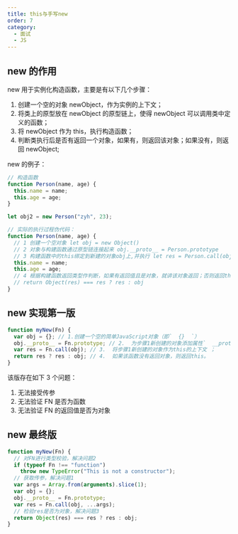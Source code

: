 ```yaml
---
title: this与手写new
order: 7
category:
  - 面试
  - JS
---
```


## new 的作用

new 用于实例化构造函数，主要是有以下几个步骤：

1. 创建一个空的对象 newObject，作为实例的上下文；
2. 将类上的原型放在 newObject 的原型链上，使得 newObject 可以调用类中定义的函数；
3. 将 newObject 作为 this，执行构造函数；
4. 判断类执行后是否有返回一个对象，如果有，则返回该对象；如果没有，则返回 newObject;

new 的例子：

```js
// 构造函数
function Person(name, age) {
  this.name = name;
  this.age = age;
}

let obj2 = new Person("zyh", 23);

// 实际的执行过程伪代码：
function Person(name, age) {
  // 1 创建一个空对象 let obj = new Object()
  // 2 对象与构建函数通过原型链连接起来 obj.__proto__ = Person.prototype
  // 3 构建函数中的this绑定到新建的对象obj上,并执行 let res = Person.call(obj,name,age)
  this.name = name;
  this.age = age;
  // 4 根据构建函数返回类型作判断，如果有返回值且是对象，就讲该对象返回；否则返回this
  // return Object(res) === res ? res : obj
}
```

## new 实现第一版

```js
function myNew(Fn) {
  var obj = {}; // 1.创建一个空的简单JavaScript对象（即`  {}  `）
  obj.__proto__ = Fn.prototype; // 2.  为步骤1新创建的对象添加属性`  __proto__  `，将该属性链接至构造函数的原型对象 ；
  var res = Fn.call(obj); // 3.  将步骤1新创建的对象作为this的上下文 ；
  return res ? res : obj; // 4.  如果该函数没有返回对象，则返回this。
}
```

该版存在如下 3 个问题：

1. 无法接受传参
2. 无法验证 FN 是否为函数
3. 无法验证 FN 的返回值是否为对象

## new 最终版

```js
function myNew(Fn) {
  // 对FN进行类型校验，解决问题2
  if (typeof Fn !== "function")
    throw new TypeError("This is not a constructor");
  // 获取传参，解决问题1
  var args = Array.from(arguments).slice(1);
  var obj = {};
  obj.__proto__ = Fn.prototype;
  var res = Fn.call(obj, ...args);
  // 检验res是否为对象，解决问题3
  return Object(res) === res ? res : obj;
}
```
